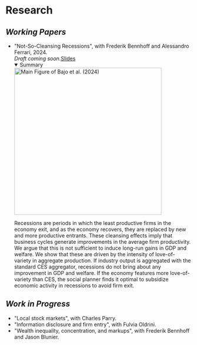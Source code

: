 <!-- ---
hide:
  - navigation
  - toc
--- -->

# **Research** 

## **_Working Papers_**

<section id="research" class="home-section wg-research">
    <div class="research-info">
        <ul>
        <li><i class="far fa-newspaper"></i>"Not-So-Cleansing Recessions", with Frederik Bennhoff and Alessandro Ferrari, 2024.<br><i> Draft coming soon.</i><a href="./Not_So_Cleansing_Recessions_Slides.pdf" class="blue-rectangle" target="_blank">Slides</a>
        <details open><summary>Summary</summary>
            <div class="summary-grid">
                <div class="summary-img text-center">
                    <img src="./AF_BHF_IB main pic.png" alt="Main Figure of Bajo et al. (2024)" class="img-responsive" style="width: 400px; height: auto;">
                </div>
                <div class="summary-info">
                <p>Recessions are periods in which the least productive firms in the economy exit, and as the economy recovers, they are replaced by new and more productive entrants. These cleansing effects imply that business cycles generate improvements in the average firm productivity. We argue that this is not sufficient to induce long-run gains in GDP and welfare. We show that these are driven by the intensity of love-of-variety in aggregate production. If industry output is aggregated with the standard CES aggregator, recessions do not bring about any improvement in GDP and welfare. If the economy features more love-of-variety than CES, the social planner finds it optimal to subsidize economic activity in recessions to avoid firm exit.</p>
                </div>
            </div>
        </details>
        </li>
        </ul>
    </div>
</section>

## **_Work in Progress_**

<section id="work-in-progress" class="home-section wg-work-in-progress">
    <div class="work-info">
        <ul>
        <li><i class="fas fa-person-digging"></i>"Local stock markets", with Charles Parry.</li>
        <li><i class="fas fa-person-digging"></i>"Information disclosure and firm entry", with Fulvia Oldrini.</li>
        <li><i class="fas fa-person-digging"></i>"Wealth inequality, concentration, and markups", with Frederik Bennhoff and Jason Blunier.</li>
        </ul>
    </div>
</section>

<!-- Include Font Awesome for icons -->
<link rel="stylesheet" href="https://cdnjs.cloudflare.com/ajax/libs/font-awesome/5.15.4/css/all.min.css">
<link rel="stylesheet" href="https://cdnjs.cloudflare.com/ajax/libs/font-awesome/6.5.1/css/all.min.css">